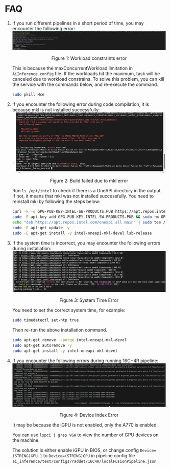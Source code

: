# FAQ

1. If you run different pipelines in a short period of time, you may encounter the following error:
    ![workload_error](./_images/workload_error.png)

    <center>Figure 1: Workload constraints error</center>

    This is because the maxConcurrentWorkload limitation in `AiInference.config` file. If the workloads hit the maximum, task will be canceled due to workload constrains. To solve this problem, you can kill the service with the commands below, and re-execute the command.

    ```bash
    sudo pkill Hce
    ```

2. If you encounter the following error during code compilation, it is because mkl is not installed successfully:
    ![mkl_error](./_images/mkl_error.png)

    <center>Figure 2: Build failed due to mkl error</center>

    Run `ls /opt/intel` to check if there is a OneAPI directory in the output. If not, it means that mkl was not installed successfully. You need to reinstall mkl by following the steps below:

    ```bash
    curl -k -o GPG-PUB-KEY-INTEL-SW-PRODUCTS.PUB https://apt.repos.intel.com/intel-gpg-keys/GPG-PUB-KEY-INTEL-SW-PRODUCTS.PUB -L
    sudo -E apt-key add GPG-PUB-KEY-INTEL-SW-PRODUCTS.PUB && sudo rm GPG-PUB-KEY-INTEL-SW-PRODUCTS.PUB
    echo "deb https://apt.repos.intel.com/oneapi all main" | sudo tee /etc/apt/sources.list.d/oneAPI.list
    sudo -E apt-get update -y
    sudo -E apt-get install -y intel-oneapi-mkl-devel lsb-release
    ```

3. If the system time is incorrect, you may encounter the following errors during installation:
    ![oneapi_time_error](./_images/oneapi_time_error.png)

    <center>Figure 3: System Time Error</center>

    You need to set the correct system time, for example:

    ```bash
    sudo timedatectl set-ntp true
    ```

    Then re-run the above installation command.

    ```bash
    sudo apt-get remove --purge intel-oneapi-mkl-devel
    sudo apt-get autoremove -y
    sudo apt-get install -y intel-oneapi-mkl-devel
    ```

4. If you encounter the following errors during running 16C+4R pipeline:
    ![device_index_error](./_images/device_index_error.png)

    <center>Figure 4: Device Index Error</center>

    It may be because the iGPU is not enabled, only the A770 is enabled.

    You can use `lspci | grep VGA` to view the number of GPU devices on the machine.
    
    The solution is either enable iGPU in BIOS, or change config `Device=(STRING)GPU.1` to `Device=(STRING)GPU` in pipeline config file `ai_inference/test/configs/raddet/16C4R/localFusionPipeline.json`.
